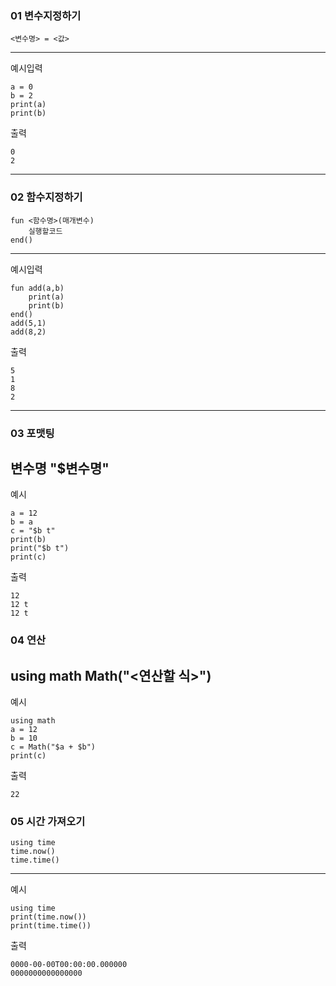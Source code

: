 ### 01 변수지정하기
```
<변수명> = <값>
```
---
예시입력
```
a = 0
b = 2
print(a)
print(b)
```
출력
```
0
2
```
---
### 02 함수지정하기
```
fun <함수명>(매개변수)
    실행할코드
end()
```
---
예시입력
```
fun add(a,b)
    print(a)
    print(b)
end()
add(5,1)
add(8,2)
```
출력
```
5
1
8
2
```
---
### 03 포맷팅
변수명
"$변수명"
---
예시
```
a = 12
b = a
c = "$b t"
print(b)
print("$b t")
print(c)
```
출력
```
12
12 t
12 t
```
### 04 연산
using math
Math("<연산할 식>")
---
예시
```
using math
a = 12
b = 10
c = Math("$a + $b")
print(c)
```
출력
```
22
```
### 05 시간 가져오기
```
using time
time.now()
time.time()
```
---
예시
```
using time
print(time.now())
print(time.time())
```
출력
```
0000-00-00T00:00:00.000000
0000000000000000
```